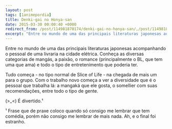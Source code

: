 ```yaml
---
layout: post
tags: [1animepordia]
title: Denki-gai no Honya-san
date: 2015-03-30 00:00:40 +0000
redirect_from: /post/114981870174/denki-gai-no-honya-san/,/post/114981870174/
excerpt: "Entre no mundo de uma das principais literaturas japonesas acompanhando o pessoal de uma livraria na cidade elétrica. Conheça as diversas categorias de mangás, a paixão, o romance (principalmente o BL, que tem uma que ama) e todo o tipo de entretenimento que poderia ter."
---
```


Entre no mundo de uma das principais literaturas japonesas acompanhando
o pessoal de uma livraria na cidade elétrica. Conheça as diversas
categorias de mangás, a paixão, o romance (principalmente o BL, que tem
uma que ama) e todo o tipo de entretenimento que poderia ter.

Tudo começa - no tipo normal de Slice of Life - na chegada de mais um
para o grupo. Com o trabalho novo começa a ver a diversidade que é o
pessoal que trabalha lá: a mangaká que ele gosta, o somellier com suas
recomendações, entre todo o tipo de gente.

(&gt;\_&lt;) É divertido.¹

¹ Frase que de praxe coloco quando só consigo me lembrar que tem
comédia, porém não consigo me lembrar de mais nada. Ah, e o final foi
estranho.


